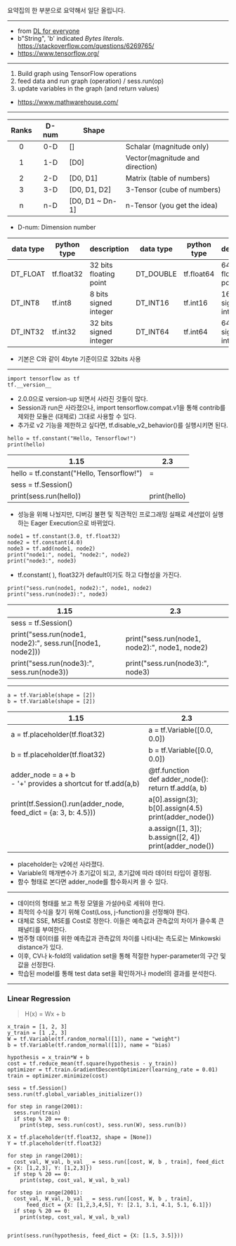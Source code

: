 요약집의 한 부분으로 요약해서 일단 올립니다.

---

- from [DL for everyone](https://github.com/Myul23/summary/DL%20for%20everyone.md)
- b"String", 'b' indicated _Bytes literals_. <https://stackoverflow.com/questions/6269765/>
- <https://www.tensorflow.org/>

---

1. Build graph using TensorFlow operations
2. feed data and run graph (operation) / sess.run(op)
3. update variables in the graph (and return values)

- <https://www.mathwarehouse.com/>

---

| Ranks | D-num | Shape           |                                 |
| :---: | :---: | --------------- | ------------------------------- |
|   0   |  0-D  | []              | Schalar (magnitude only)        |
|   1   |  1-D  | [D0]            | Vector(magnitude and direction) |
|   2   |  2-D  | [D0, D1]        | Matrix (table of numbers)       |
|   3   |  3-D  | [D0, D1, D2]    | 3-Tensor (cube of numbers)      |
|   n   |  n-D  | [D0, D1 ~ Dn-1] | n-Tensor (you get the idea)     |

- D-num: Dimension number

| data type | python type | description            | data type | python type | description            |
| --------- | ----------- | ---------------------- | --------- | ----------- | ---------------------- |
| DT_FLOAT  | tf.float32  | 32 bits floating point | DT_DOUBLE | tf.float64  | 64 bits floating point |
| DT_INT8   | tf.int8     | 8 bits signed integer  | DT_INT16  | tf.int16    | 16bits signed integer  |
| DT_INT32  | tf.int32    | 32 bits signed integer | DT_INT64  | tf.int64    | 64 bits signed integer |

- 기본은 C와 같이 4byte 기준이므로 32bits 사용

---

```
import tensorflow as tf
tf.__version__
```

- 2.0.0으로 version-up 되면서 사라진 것들이 많다.
- Session과 run은 사라졌으나, import tensorflow.compat.v1을 통해 contrib를 제외한 모듈은 (대체로) 그대로 사용할 수 있다.
- 추가로 v2 기능을 제한하고 싶다면, tf.disable_v2_behavior()를 실행시키면 된다.

```
hello = tf.constant("Hello, Tensorflow!")
print(hello)
```

| 1.15                                      | 2.3          |
| ----------------------------------------- | ------------ |
| hello = tf.constant("Hello, Tensorflow!") | =            |
| sess = tf.Session()                       |              |
| print(sess.run(hello))                    | print(hello) |

- 성능을 위해 나눴지만, 디버깅 불편 및 직관적인 프로그래밍 실패로 세션없이 실행하는 Eager Execution으로 바뀌었다.

```
node1 = tf.constant(3.0, tf.float32)
node2 = tf.constant(4.0)
node3 = tf.add(node1, node2)
print("node1:", node1, "node2:", node2)
print("node3:", node3)
```

- tf.constant( ), float32가 default이기도 하고 다형성을 가진다.

```
print("sess.run(node1, node2):", node1, node2)
print("sess.run(node3):", node3)
```

| 1.15                                                       | 2.3                                            |
| ---------------------------------------------------------- | ---------------------------------------------- |
| sess = tf.Session()                                        |
| print("sess.run(node1, node2):", sess.run([node1, node2])) | print("sess.run(node1, node2):", node1, node2) |
| print("sess.run(node3):", sess.run(node3))                 | print("sess.run(node3):", node3)               |

---

```
a = tf.Variable(shape = [2])
b = tf.Variable(shape = [2])
```

| 1.15                                                              | 2.3                                                         |
| ----------------------------------------------------------------- | ----------------------------------------------------------- |
| a = tf.placeholder(tf.float32)                                    | a = tf.Variable([0.0, 0.0])                                 |
| b = tf.placeholder(tf.float32)                                    | b = tf.Variable([0.0, 0.0])                                 |
| adder_node = a + b<br />- '+' provides a shortcut for tf.add(a,b) | @tf.function<br />def adder_node(): return tf.add(a, b)     |
| print(tf.Session().run(adder_node, feed_dict = {a: 3, b: 4.5}))   | a[0].assign(3); b[0].assign(4.5)<br />print(adder_node())   |
|                                                                   | a.assign([1, 3]); b.assign([2, 4])<br />print(adder_node()) |

- placeholder는 v2에선 사라졌다.
- Variable의 매개변수가 초기값이 되고, 초기값에 따라 데이터 타입이 결정됨.
- 함수 형태로 본다면 adder_node를 함수화시켜 쓸 수 있다.

---

- 데이터의 형태를 보고 특정 모델을 가설(H)로 세워야 한다.
- 최적의 수식을 찾기 위해 Cost(Loss, j-function)을 선정해야 한다.
- 대체로 SSE, MSE를 Cost로 정한다. 이들은 예측값과 관측값의 차이가 클수록 큰 패널티를 부여한다.
- 범주형 데이터를 위한 예측값과 관측값의 차이를 나타내는 측도로는 Minkowski distance가 있다.
- 이후, CV나 k-fold의 validation set을 통해 적절한 hyper-parameter의 구간 및 값을 선정한다.
- 학습된 model를 통해 test data set을 확인하거나 model의 결과를 분석한다.

---

### Linear Regression

> H(x) = Wx + b

```
x_train = [1, 2, 3]
y_train = [1 ,2, 3]
W = tf.Variable(tf.random_normal([1]), name = "weight")
b = tf.Variable(tf.random_normal([1]), name = "bias)

hypothesis = x_train*W + b
cost = tf.reduce_mean(tf.square(hypothesis - y_train))
optimizer = tf.train.GradientDescentOptimizer(learning_rate = 0.01)
train = optimizer.minimize(cost)

sess = tf.Session()
sess.run(tf.global_variables_initializer())

for step in range(2001):
  sess.run(train)
  if step % 20 == 0:
    print(step, sess.run(cost), sess.run(W), sess.run(b))
```

```
X = tf.placeholder(tf.float32, shape = [None])
Y = tf.placeholder(tf.float32)

for step in range(2001):
  cost_val, W_val, b_val _ = sess.run([cost, W, b , train], feed_dict = {X: [1,2,3], Y: [1,2,3]})
  if step % 20 == 0:
    print(step, cost_val, W_val, b_val)

for step in range(2001):
  cost_val, W_val, b_val _ = sess.run([cost, W, b , train],
      feed_dict = {X: [1,2,3,4,5], Y: [2.1, 3.1, 4.1, 5.1, 6.1]})
  if step % 20 == 0:
    print(step, cost_val, W_val, b_val)


print(sess.run(hypothesis, feed_dict = {X: [1.5, 3.5]}))
```
